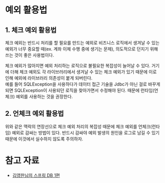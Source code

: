 # 예외 활용법

## 1. 체크 예외 활용법

체크 예외는 반드시 처리를 할 필요를 만드는 예외로 비즈니스 로직에서 생겨날 수 있는 예외가 너무 중요할 때(ex. 계좌 이체 수행 중에 생기는 문제), 의도적으로 던지기 위해 쓰는 것이 좋은 사용법이다.  

체크 예외가 많아지면 예외 처리하는 로직으로 불필요한 복잡성이 늘어날 수 있다.
거기에 더해 체크 예외도 각 라이브러리에서 생겨날 수 있는 체크 예외가 있기 때문에 이로 인해 예외에 라이브러리 의존성이 붙게 되버린다.  
예를 들어 SQLException을 사용하다가 데이터 접근 기술을 Jdbc가 아닌 걸로 바꾸게 되면 SQLException이 사용되던 로직을 찾아가면서 수정해야 된다. 
때문에 런타임(언체크) 예외를 사용하는 것을 권장한다.  

## 2. 언체크 예외 활용법

위와 같은 맥락의 연장선으로 체크 예외 처리의 복잡성 때문에 체크 예외를 언체크(런타임) 예외로 감싸는 방법이 있다. 반드시 감싸야 예외 발생의 원인을 로그로 남길 수 있기 때문에 이것에서 실수하지 않도록 주의하자.

# 참고 자료
- [김영한님의 스프링 DB 1편](https://www.inflearn.com/course/%EC%8A%A4%ED%94%84%EB%A7%81-db-1/dashboard)